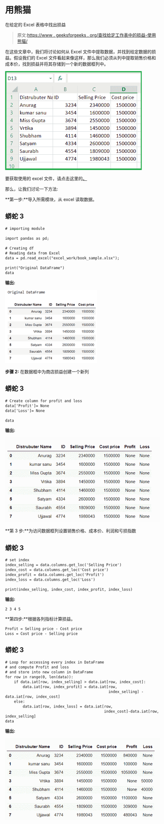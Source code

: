 # 用熊猫

在给定的 Excel 表格中找出损益

> 原文:[https://www . geeksforgeeks . org/查找给定工作表中的损益-使用熊猫/](https://www.geeksforgeeks.org/find-the-profit-and-loss-in-the-given-excel-sheet-using-pandas/)

在这些文章中，我们将讨论如何从 Excel 文件中提取数据，并找到给定数据的损益。假设我们的 Excel 文件看起来像这样，那么我们必须从列中提取销售价格和成本价，找到损益并将其存储到一个新的数据框列中。

![](img/2aa171f8c0e4714da599bdaf48f38e27.png)

要获取使用的 excel 文件，请点击这里的[。](https://drive.google.com/file/d/1HNlNTcOL9XY_amMMj4PuRT5D7oeHsZmG/view?usp=sharing)

那么，让我们讨论一下方法:

**第一步:**导入所需模块，从 excel 读取数据。

## 蟒蛇 3

```
# importing module

import pandas as pd;

# Creating df
# Reading data from Excel
data = pd.read_excel("excel_work/book_sample.xlsx");

print("Original DataFrame")
data
```

**输出:**

![](img/29627af0a77f29b60b856f8b263cf19c.png)

**步骤 2:** 在数据框中为商店损益创建一个新列

## 蟒蛇 3

```
# Create column for profit and loss
data['Profit']= None
data['Loss']= None

data
```

**输出:**

![](img/c43c5b72aabb974a82d7d95dffe6da47.png)

**第 3 步:**为访问数据框列设置销售价格、成本价、利润和亏损指数

## 蟒蛇 3

```
# set index
index_selling = data.columns.get_loc('Selling Price')
index_cost = data.columns.get_loc('Cost price')
index_profit = data.columns.get_loc('Profit')
index_loss = data.columns.get_loc('Loss')

print(index_selling, index_cost, index_profit, index_loss)
```

**输出:**

```
2 3 4 5

```

**第四步:**根据各列指标计算损益。

```
Profit = Selling price - Cost price
Loss = Cost price - Selling price
```

## 蟒蛇 3

```
# Loop for accessing every index in DataFrame
# and compute Profit and loss
# and store into new column in DataFrame
for row in range(0, len(data)):
    if data.iat[row, index_selling] > data.iat[row, index_cost]:
        data.iat[row, index_profit] = data.iat[row,
                                               index_selling] - data.iat[row, index_cost]
    else:
        data.iat[row, index_loss] = data.iat[row,
                                             index_cost]-data.iat[row, index_selling]
data
```

**输出:**

![](img/bc55624910abe9e72d7ac48046be70e6.png)